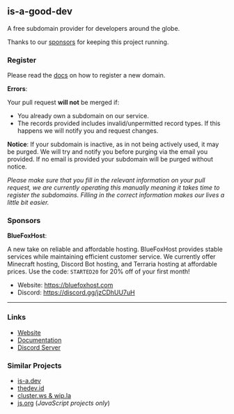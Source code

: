 ## is-a-good-dev
A free subdomain provider for developers around the globe.

Thanks to our [sponsors](#sponsors) for keeping this project running.

### Register
Please read the [docs](https://docs.is-a-good.dev) on how to register a new domain.

**Errors**:

Your pull request **will not** be merged if:
- You already own a subdomain on our service.
- The records provided includes invalid/unpermitted record types. If this happens we will notify you and request changes.

**Notice**:
If your subdomain is inactive, as in not being actively used, it may be purged.
We will try and notify you before purging via the email you provided. If no email is provided your subdomain will be purged without notice.

*Please make sure that you fill in the relevant information on your pull request, we are currently operating this manually meaning it takes time to register the subdomains. Filling in the correct information makes our lives a little bit easier.*

### Sponsors
**BlueFoxHost**:

A new take on reliable and affordable hosting. BlueFoxHost provides stable services while maintaining efficient customer service.
We currently offer Minecraft hosting, Discord Bot hosting, and Terraria hosting at affordable prices.
Use the code: `STARTED20` for 20% off of your first month!

- Website: https://bluefoxhost.com
- Discord: https://discord.gg/jzCDhUU7uH

---

### Links
- [Website](https://is-a-good.dev)
- [Documentation](https://docs.is-a-good.dev)
- [Discord Server](https://discord.gg/vmVaAn8YcK)

### Similar Projects
- [is-a.dev](https://github.com/is-a-dev/register)
- [thedev.id](https://github.com/fransallen/thedev.id)
- [cluster.ws & wip.la](https://github.com/Olivr/free-domain)
- [js.org](https://github.com/js-org/js.org) (*JavaScript projects only*)
